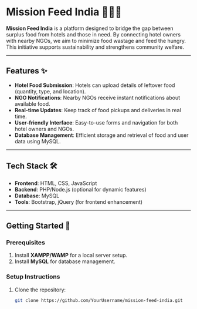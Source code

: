 # Mission Feed India 🍲🇮🇳

**Mission Feed India** is a platform designed to bridge the gap between surplus food from hotels and those in need. By connecting hotel owners with nearby NGOs, we aim to minimize food wastage and feed the hungry. This initiative supports sustainability and strengthens community welfare.

---

## Features ✨

- **Hotel Food Submission**: Hotels can upload details of leftover food (quantity, type, and location).
- **NGO Notifications**: Nearby NGOs receive instant notifications about available food.
- **Real-time Updates**: Keep track of food pickups and deliveries in real time.
- **User-friendly Interface**: Easy-to-use forms and navigation for both hotel owners and NGOs.
- **Database Management**: Efficient storage and retrieval of food and user data using MySQL.

---

## Tech Stack 🛠️

- **Frontend**: HTML, CSS, JavaScript  
- **Backend**: PHP/Node.js (optional for dynamic features)  
- **Database**: MySQL  
- **Tools**: Bootstrap, jQuery (for frontend enhancement)

---

## Getting Started 🚀

### Prerequisites
1. Install **XAMPP/WAMP** for a local server setup.
2. Install **MySQL** for database management.

### Setup Instructions
1. Clone the repository:
   ```bash
   git clone https://github.com/YourUsername/mission-feed-india.git
